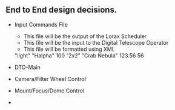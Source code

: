## End to End design decisions.

- Input Commands File
  - This file will be the output of the Lorax Scheduler
  - This file will be the input to the Digital Telescope Operator
  - This file will be formatted using XML

  <camera>
    <image-type>"light"</image-type>
    <filter>"Halpha"</filter>
    <exptime>100</exptime>
    <binning>”2x2”</binning>
    <target-name>"Crab Nebula"</target-name>
  </camera>

  <point-mount>
    <rightascension>123.56</rightascension>
    <decination>56</declination>
  </point-mount>

- DTO-Main
- Camera/Filter Wheel Control
- Mount/Focus/Dome Control
- 
